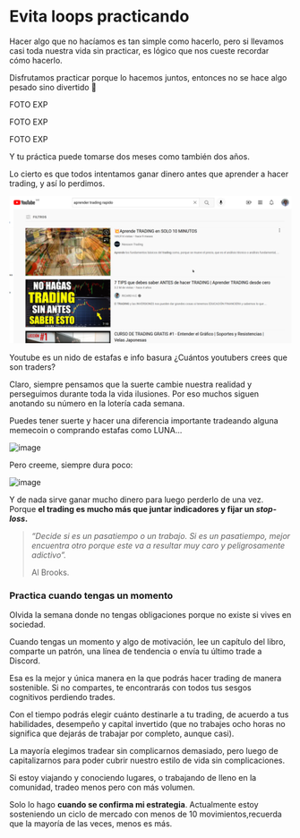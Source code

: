 # Evita loops practicando

Hacer algo que no hacíamos es tan simple como hacerlo, pero si llevamos casi toda nuestra vida sin practicar, es lógico que nos cueste recordar cómo hacerlo.

Disfrutamos practicar porque lo hacemos juntos, entonces no se hace algo pesado sino divertido 🙂

FOTO EXP

FOTO EXP

FOTO EXP

Y tu práctica puede tomarse dos meses como también dos años.

Lo cierto es que todos intentamos ganar dinero antes que aprender a hacer trading, y así lo perdimos.

![¿Aprende TRADING en SOLO 10 MINUTOS?](../../.gitbook/assets/imagen.png)

Youtube es un nido de estafas e info basura ¿Cuántos youtubers crees que son traders?

Claro, siempre pensamos que la suerte cambie nuestra realidad y perseguimos durante toda la vida ilusiones. Por eso muchos siguen anotando su número en la lotería cada semana.

Puedes tener suerte y hacer una diferencia importante tradeando alguna memecoin o comprando estafas como LUNA...

![image](https://user-images.githubusercontent.com/122026745/210851418-7b5b788a-fef4-43a1-b8d9-366f9793cf1a.png)


Pero creeme, siempre dura poco:

![image](https://user-images.githubusercontent.com/122026745/210851635-82422f92-c6c9-453f-b769-28e3dc1817f3.png)


Y de nada sirve ganar mucho dinero para luego perderlo de una vez. Porque **el trading es mucho más que juntar indicadores y fijar un **_**stop-loss**_**.**

> _“Decide si es un pasatiempo o un trabajo. Si es un pasatiempo, mejor encuentra otro porque este va a resultar muy caro y peligrosamente adictivo”._
>
> Al Brooks.

### Practica cuando tengas un momento

Olvida la semana donde no tengas obligaciones porque no existe si vives en sociedad.

Cuando tengas un momento y algo de motivación, lee un capítulo del libro, comparte un patrón, una línea de tendencia o envía tu último trade a Discord.

Esa es la mejor y única manera en la que podrás hacer trading de manera sostenible. Si no compartes, te encontrarás con todos tus sesgos cognitivos perdiendo trades.

Con el tiempo podrás elegir cuánto destinarle a tu trading, de acuerdo a tus habilidades, desempeño y capital invertido (que no trabajes ocho horas no significa que dejarás de trabajar por completo, aunque casi).

La mayoría elegimos tradear sin complicarnos demasiado, pero luego de capitalizarnos para poder cubrir nuestro estilo de vida sin complicaciones.

Si estoy viajando y conociendo lugares, o trabajando de lleno en la comunidad, tradeo menos pero con más volumen.

Solo lo hago **cuando se confirma mi estrategia**. Actualmente estoy sosteniendo un ciclo de mercado con menos de 10 movimientos,recuerda que la mayoría de las veces, menos es más.
